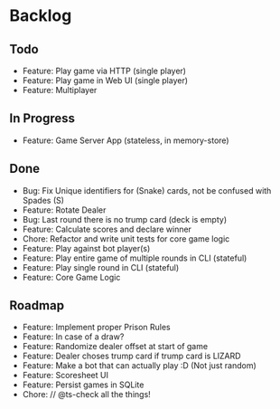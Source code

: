 # Backlog

## Todo
- Feature: Play game via HTTP (single player)
- Feature: Play game in Web UI (single player)
- Feature: Multiplayer

## In Progress
- Feature: Game Server App (stateless, in memory-store)

## Done
- Bug: Fix Unique identifiers for (Snake) cards, not be confused with Spades (S)
- Feature: Rotate Dealer
- Bug: Last round there is no trump card (deck is empty)
- Feature: Calculate scores and declare winner
- Chore: Refactor and write unit tests for core game logic
- Feature: Play against bot player(s)
- Feature: Play entire game of multiple rounds in CLI (stateful)
- Feature: Play single round in CLI (stateful)
- Feature: Core Game Logic

## Roadmap 
- Feature: Implement proper Prison Rules
- Feature: In case of a draw?
- Feature: Randomize dealer offset at start of game
- Feature: Dealer choses trump card if trump card is LIZARD
- Feature: Make a bot that can actually play :D (Not just random)
- Feature: Scoresheet UI
- Feature: Persist games in SQLite
- Chore: // @ts-check all the things!

